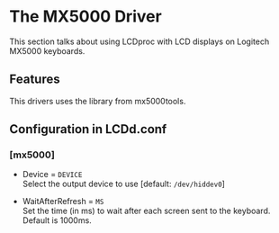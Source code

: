 # The MX5000 Driver

This section talks about using LCDproc with LCD displays on Logitech
MX5000 keyboards.

## Features

This drivers uses the library from mx5000tools.

## Configuration in LCDd.conf

### \[mx5000\]

  - Device = `DEVICE`  
    Select the output device to use \[default: `/dev/hiddev0`\]

  - WaitAfterRefresh = `MS`  
    Set the time (in ms) to wait after each screen sent to the keyboard.
    Default is 1000ms.

